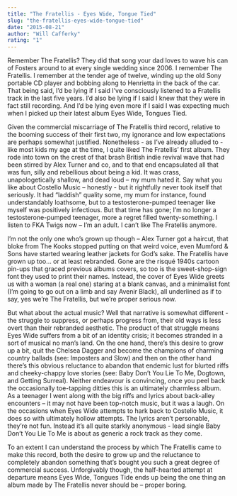 ```yaml
---
title: "The Fratellis - Eyes Wide, Tongue Tied"
slug: "the-fratellis-eyes-wide-tongue-tied"
date: "2015-08-21"
author: "Will Cafferky"
rating: "1"
---
```


Remember The Fratellis? They did that song your dad loves to wave his can of Fosters around to at every single wedding since 2006. I remember The Fratellis. I remember at the tender age of twelve, winding up the old Sony portable CD player and bobbing along to Henrietta in the back of the car. That being said, I’d be lying if I said I’ve consciously listened to a Fratellis track in the last five years. I’d also be lying if I said I knew that they were in fact still recording. And I’d be lying even more if I said I was expecting much when I picked up their latest album Eyes Wide, Tongues Tied.

Given the commercial miscarriage of The Fratellis third record, relative to the booming success of their first two, my ignorance and low expectations are perhaps somewhat justified. Nonetheless - as I’ve already alluded to - like most kids my age at the time, I quite liked The Fratellis’ first album. They rode into town on the crest of that brash British indie revival wave that had been stirred by Alex Turner and co, and to that end encapsulated all that was fun, silly and rebellious about being a kid. It was crass, unapologetically shallow, and dead loud – my mum hated it. Say what you like about Costello Music – honestly - but it rightfully never took itself that seriously. It had “laddish” quality some, my mum for instance, found understandably loathsome, but to a testosterone-pumped teenager like myself was positively infectious. But that time has gone; I’m no longer a testosterone-pumped teenager, more a regret filled twenty-something. I listen to FKA Twigs now – I’m an adult. I can’t like The Fratellis anymore.

I’m not the only one who’s grown up though – Alex Turner got a haircut, that bloke from The Kooks stopped putting on that weird voice, even Mumford & Sons have started wearing leather jackets for God’s sake. The Fratellis have grown up too… or at least rebranded. Gone are the risqué 1940s cartoon pin-ups that graced previous albums covers, so too is the sweet-shop-sign font they used to print their names. Instead, the cover of Eyes Wide greets us with a woman (a real one) staring at a blank canvas, and a minimalist font (I’m going to go out on a limb and say Avenir Black), all underlined as if to say, yes we’re The Fratellis, but we’re proper serious now.

But what about the actual music? Well that narrative is somewhat different - the struggle to suppress, or perhaps progress from, their old ways is less overt than their rebranded aesthetic. The product of that struggle means Eyes Wide suffers from a bit of an identity crisis; it becomes stranded in a sort of musical no man’s land. On the one hand, there’s this desire to grow up a bit, quit the Chelsea Dagger and become the champions of charming country ballads (see: Imposters and Slow) and then on the other hand there’s this obvious reluctance to abandon that endemic lust for blurted riffs and cheeky-chappy love stories (see: Baby Don’t You Lie To Me, Dogtown, and Getting Surreal). Neither endeavour is convincing, once you peel back the occasionally toe-tapping ditties this is an ultimately charmless album. As a teenager I went along with the big riffs and lyrics about back-alley encounters – it may not have been top-notch music, but it was a laugh. On the occasions when Eyes Wide attempts to hark back to Costello Music, it does so with ultimately hollow attempts. The lyrics aren’t personable, they’re not fun. Instead it’s all quite starkly anonymous - lead single Baby Don’t You Lie To Me is about as generic a rock track as they come.

To an extent I can understand the process by which The Fratellis came to make this record, both the desire to grow up and the reluctance to completely abandon something that’s bought you such a great degree of commercial success. Unforgivably though, the half-hearted attempt at departure means Eyes Wide, Tongues Tide ends up being the one thing an album made by The Fratellis never should be – proper boring.
